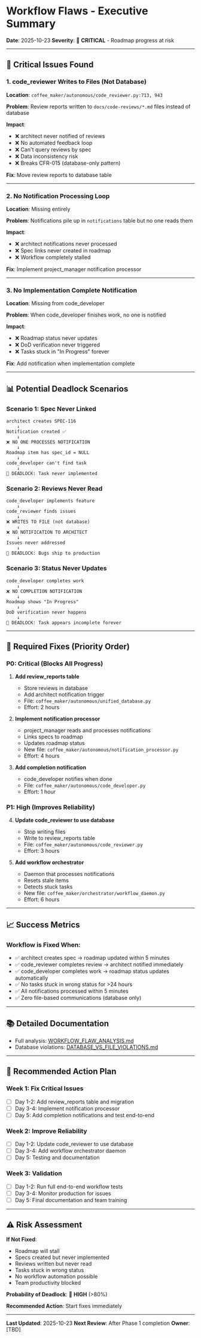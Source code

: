 # Workflow Flaws - Executive Summary

**Date**: 2025-10-23
**Severity**: 🔴 **CRITICAL** - Roadmap progress at risk

---

## 🚨 Critical Issues Found

### 1. code_reviewer Writes to Files (Not Database)
**Location**: `coffee_maker/autonomous/code_reviewer.py:713, 943`

**Problem**: Review reports written to `docs/code-reviews/*.md` files instead of database

**Impact**:
- ❌ architect never notified of reviews
- ❌ No automated feedback loop
- ❌ Can't query reviews by spec
- ❌ Data inconsistency risk
- ❌ Breaks CFR-015 (database-only pattern)

**Fix**: Move review reports to database table

---

### 2. No Notification Processing Loop
**Location**: Missing entirely

**Problem**: Notifications pile up in `notifications` table but no one reads them

**Impact**:
- ❌ architect notifications never processed
- ❌ Spec links never created in roadmap
- ❌ Workflow completely stalled

**Fix**: Implement project_manager notification processor

---

### 3. No Implementation Complete Notification
**Location**: Missing from code_developer

**Problem**: When code_developer finishes work, no one is notified

**Impact**:
- ❌ Roadmap status never updates
- ❌ DoD verification never triggered
- ❌ Tasks stuck in "In Progress" forever

**Fix**: Add notification when implementation complete

---

## 📊 Potential Deadlock Scenarios

### Scenario 1: Spec Never Linked
```
architect creates SPEC-116
    ↓
Notification created ✅
    ↓
❌ NO ONE PROCESSES NOTIFICATION
    ↓
Roadmap item has spec_id = NULL
    ↓
code_developer can't find task
    ↓
🔴 DEADLOCK: Task never implemented
```

### Scenario 2: Reviews Never Read
```
code_developer implements feature
    ↓
code_reviewer finds issues
    ↓
❌ WRITES TO FILE (not database)
    ↓
❌ NO NOTIFICATION TO ARCHITECT
    ↓
Issues never addressed
    ↓
🔴 DEADLOCK: Bugs ship to production
```

### Scenario 3: Status Never Updates
```
code_developer completes work
    ↓
❌ NO COMPLETION NOTIFICATION
    ↓
Roadmap shows "In Progress"
    ↓
DoD verification never happens
    ↓
🔴 DEADLOCK: Task appears incomplete forever
```

---

## 🔧 Required Fixes (Priority Order)

### P0: Critical (Blocks All Progress)

1. **Add review_reports table**
   - Store reviews in database
   - Add architect notification trigger
   - File: `coffee_maker/autonomous/unified_database.py`
   - Effort: 2 hours

2. **Implement notification processor**
   - project_manager reads and processes notifications
   - Links specs to roadmap
   - Updates roadmap status
   - New file: `coffee_maker/autonomous/notification_processor.py`
   - Effort: 4 hours

3. **Add completion notification**
   - code_developer notifies when done
   - File: `coffee_maker/autonomous/code_developer.py`
   - Effort: 1 hour

### P1: High (Improves Reliability)

4. **Update code_reviewer to use database**
   - Stop writing files
   - Write to review_reports table
   - File: `coffee_maker/autonomous/code_reviewer.py`
   - Effort: 3 hours

5. **Add workflow orchestrator**
   - Daemon that processes notifications
   - Resets stale items
   - Detects stuck tasks
   - New file: `coffee_maker/orchestrator/workflow_daemon.py`
   - Effort: 6 hours

---

## 📈 Success Metrics

### Workflow is Fixed When:

- ✅ architect creates spec → roadmap updated within 5 minutes
- ✅ code_reviewer completes review → architect notified immediately
- ✅ code_developer completes work → roadmap status updates automatically
- ✅ No tasks stuck in wrong status for >24 hours
- ✅ All notifications processed within 5 minutes
- ✅ Zero file-based communications (database only)

---

## 📚 Detailed Documentation

- Full analysis: [WORKFLOW_FLAW_ANALYSIS.md](./WORKFLOW_FLAW_ANALYSIS.md)
- Database violations: [DATABASE_VS_FILE_VIOLATIONS.md](./DATABASE_VS_FILE_VIOLATIONS.md)

---

## 🎯 Recommended Action Plan

### Week 1: Fix Critical Issues
- [ ] Day 1-2: Add review_reports table and migration
- [ ] Day 3-4: Implement notification processor
- [ ] Day 5: Add completion notifications and test end-to-end

### Week 2: Improve Reliability
- [ ] Day 1-2: Update code_reviewer to use database
- [ ] Day 3-4: Add workflow orchestrator daemon
- [ ] Day 5: Testing and documentation

### Week 3: Validation
- [ ] Day 1-2: Run full end-to-end workflow tests
- [ ] Day 3-4: Monitor production for issues
- [ ] Day 5: Final documentation and team training

---

## ⚠️ Risk Assessment

**If Not Fixed**:
- Roadmap will stall
- Specs created but never implemented
- Reviews written but never read
- Tasks stuck in wrong status
- No workflow automation possible
- Team productivity blocked

**Probability of Deadlock**: 🔴 **HIGH** (>80%)

**Recommended Action**: Start fixes immediately

---

**Last Updated**: 2025-10-23
**Next Review**: After Phase 1 completion
**Owner**: [TBD]
